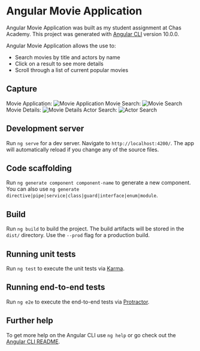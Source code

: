 # Angular Movie Application

Angular Movie Application was built as my student assignment at Chas Academy.
This project was generated with [Angular CLI](https://github.com/angular/angular-cli) version 10.0.0.

Angular Movie Application allows the use to:
- Search movies by title and actors by name
- Click on a result to see more details
- Scroll through a list of current popular movies


## Capture
Movie Application:
![Movie Application](https://github.com/Ekaterina-V/u07_angular_movie_app/blob/master/src/assets/Capture.png)
Movie Search:
![Movie Search](https://github.com/Ekaterina-V/u07_angular_movie_app/blob/master/src/assets/Movie%20search.png)
Movie Details:
![Movie Details](https://github.com/Ekaterina-V/u07_angular_movie_app/blob/master/src/assets/Movie%20result.png)
Actor Search:
![Actor Search](https://github.com/Ekaterina-V/u07_angular_movie_app/blob/master/src/assets/Actor%20search.png)



## Development server

Run `ng serve` for a dev server. Navigate to `http://localhost:4200/`. The app will automatically reload if you change any of the source files.

## Code scaffolding

Run `ng generate component component-name` to generate a new component. You can also use `ng generate directive|pipe|service|class|guard|interface|enum|module`.

## Build

Run `ng build` to build the project. The build artifacts will be stored in the `dist/` directory. Use the `--prod` flag for a production build.

## Running unit tests

Run `ng test` to execute the unit tests via [Karma](https://karma-runner.github.io).

## Running end-to-end tests

Run `ng e2e` to execute the end-to-end tests via [Protractor](http://www.protractortest.org/).

## Further help

To get more help on the Angular CLI use `ng help` or go check out the [Angular CLI README](https://github.com/angular/angular-cli/blob/master/README.md).